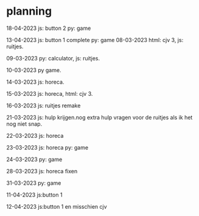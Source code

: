 # planning

18-04-2023
js: button 2 py: game 

13-04-2023
js: button 1 complete py: game
08-03-2023
html: cjv 3,
js: ruitjes.

09-03-2023
py: calculator,
js: ruitjes.

10-03-2023
py game.

14-03-2023
js: horeca.

15-03-2023
js: horeca,
html: cjv 3.

16-03-2023
js: ruitjes remake

21-03-2023
js: hulp krijgen.nog extra hulp vragen voor de ruitjes als ik het nog niet snap.

22-03-2023
js: horeca

23-03-2023
js: horeca
py: game

24-03-2023
py: game

28-03-2023
js: horeca fixen

31-03-2023
py: game

11-04-2023
js:button 1

12-04-2023
js:button 1 en misschien cjv 
